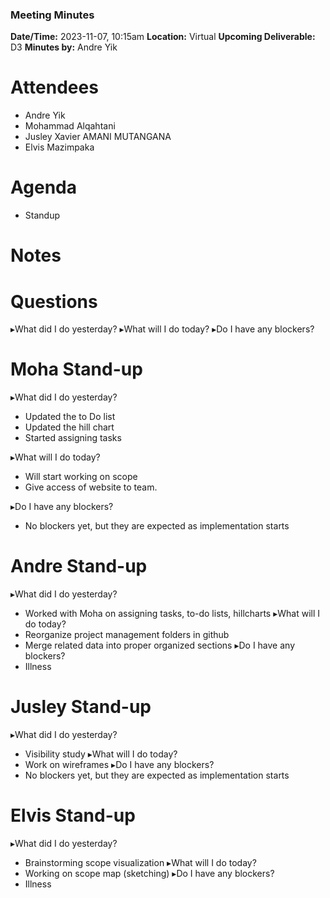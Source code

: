 ### Meeting Minutes 

**Date/Time:** 2023-11-07, 10:15am
**Location:** Virtual
**Upcoming Deliverable:** D3
**Minutes by:** Andre Yik

# Attendees
- Andre Yik
- Mohammad Alqahtani
- Jusley Xavier AMANI MUTANGANA
- Elvis Mazimpaka

# Agenda
- Standup

# Notes

# Questions 
▸What did I do yesterday? 
▸What will I do today? 
▸Do I have any blockers?
 
# Moha Stand-up 
▸What did I do yesterday? 
* Updated the to Do list
* Updated the hill chart
* Started assigning tasks

▸What will I do today? 
* Will start working on scope
* Give access of website to team.

▸Do I have any blockers?
* No blockers yet, but they are expected as implementation starts
 
# Andre Stand-up
▸What did I do yesterday? 
* Worked with Moha on assigning tasks, to-do lists, hillcharts
▸What will I do today?
* Reorganize project management folders in github
* Merge related data into proper organized sections
▸Do I have any blockers?
* Illness
 
# Jusley Stand-up
▸What did I do yesterday? 
* Visibility study
▸What will I do today? 
* Work on wireframes
▸Do I have any blockers?
* No blockers yet, but they are expected as implementation starts

# Elvis Stand-up
▸What did I do yesterday? 
* Brainstorming scope visualization
▸What will I do today? 
* Working on scope map (sketching)
▸Do I have any blockers?
* Illness
